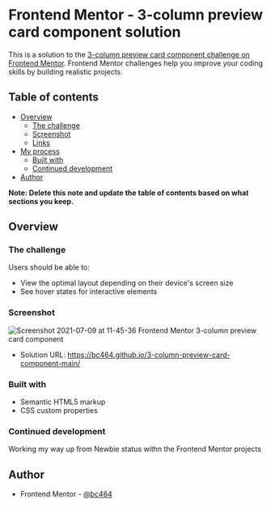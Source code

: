 # Frontend Mentor - 3-column preview card component solution

This is a solution to the [3-column preview card component challenge on Frontend Mentor](https://www.frontendmentor.io/challenges/3column-preview-card-component-pH92eAR2-). Frontend Mentor challenges help you improve your coding skills by building realistic projects. 

## Table of contents

- [Overview](#overview)
  - [The challenge](#the-challenge)
  - [Screenshot](#screenshot)
  - [Links](#links)
- [My process](#my-process)
  - [Built with](#built-with)
   - [Continued development](#continued-development)
- [Author](#author)


**Note: Delete this note and update the table of contents based on what sections you keep.**

## Overview

### The challenge

Users should be able to:

- View the optimal layout depending on their device's screen size
- See hover states for interactive elements

### Screenshot

![Screenshot 2021-07-09 at 11-45-36 Frontend Mentor 3-column preview card component](https://user-images.githubusercontent.com/82536545/125060389-9db7d780-e0ac-11eb-9ab7-eb4eb4b12f8c.png)

- Solution URL: https://bc464.github.io/3-column-preview-card-component-main/

### Built with

- Semantic HTML5 markup
- CSS custom properties

### Continued development

Working my way up from Newbie status withn the Frontend Mentor projects

## Author

- Frontend Mentor - [@bc464](https://www.frontendmentor.io/profile/yourusername)



